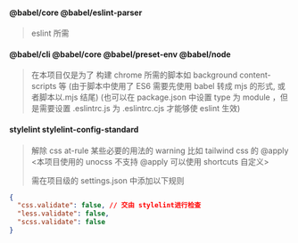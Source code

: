 #### @babel/core @babel/eslint-parser

> eslint 所需

#### @babel/cli @babel/core @babel/preset-env @babel/node

> 在本项目仅是为了 构建 chrome 所需的脚本如 background content-scripts 等
> (由于脚本中使用了 ES6 需要先使用 babel 转成 mjs 的形式, 或者脚本以.mjs 结尾)
> (也可以在 package.json 中设置 type 为 module ，但是需要设置 .eslintrc.js 为 .eslintrc.cjs 才能够使 eslint 生效)

#### stylelint stylelint-config-standard

> 解除 css at-rule 某些必要的用法的 warning 比如 tailwind css 的 @apply <本项目使用的 unocss 不支持 @apply 可以使用 shortcuts 自定义>
>
> 需在项目级的 settings.json 中添加以下规则

```json
{
  "css.validate": false, // 交由 stylelint进行检查
  "less.validate": false,
  "scss.validate": false
}
```
